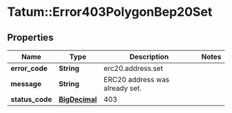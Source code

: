 # Tatum::Error403PolygonBep20Set

## Properties
Name | Type | Description | Notes
------------ | ------------- | ------------- | -------------
**error_code** | **String** | erc20.address.set | 
**message** | **String** | ERC20 address was already set. | 
**status_code** | [**BigDecimal**](BigDecimal.md) | 403 | 

